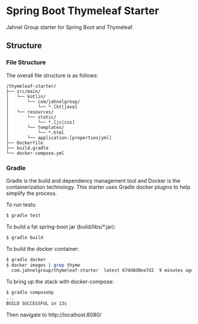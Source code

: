 # Spring Boot Thymeleaf Starter

Jahnel Group starter for Spring Boot and Thymeleaf.  

## Structure 

### File Structure 

The overall file structure is as follows:

```text
/thymeleaf-starter/
├── src/main/
│   └── kotlin/
│       └── com/jahnelgroup/
│           └── *.[kt|java]
│   └── resources/
│       └── static/
│           └── *.[js|css]
│       └── templates/
│           └── *.html
│       └── application.[properties|yml]
├── Dockerfile
├── build.gradle
└── docker-compose.yml
```

### Gradle

Gradle is the build and dependency management tool and Docker is the containerization technology. This starter uses Gradle docker plugins to help simplify the process.

To run tests:

```bash
$ gradle test
```

To build a fat spring-boot jar (build/libs/*.jar):

```bash
$ gradle build
```

To build the docker container:

```bash
$ gradle docker
$ docker images | grep thyme
  com.jahnelgroup/thymeleaf-starter  latest 67dd8d0ea7d2  9 minutes ago  146MB
```

To bring up the stack with docker-compose:

```bash
$ gradle composeUp
...
BUILD SUCCESSFUL in 13s
```

Then navigate to http://localhost:8080/